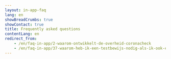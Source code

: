 ```yaml
---
layout: in-app-faq
lang: en
showBreadCrumbs: true
showContact: true
title: Frequently asked questions
contentLang: en
redirect_from: 
    - /en/faq-in-app/2-waarom-ontwikkelt-de-overheid-coronacheck
    - /en/faq-in-app/37-waarom-heb-ik-een-testbewijs-nodig-als-ik-ook-een-testuitslag-heb/
---
```

